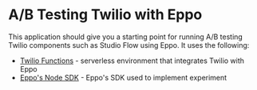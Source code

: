 # A/B Testing Twilio with Eppo

This application should give you a starting point for running A/B testing Twilio components such as Studio Flow using Eppo. It uses the following:

- [Twilio Functions](https://www.twilio.com/docs/serverless/functions-assets/functions) - serverless environment that integrates Twilio with Eppo
- [Eppo's Node SDK](https://docs.geteppo.com/feature-flags/sdks/node) - Eppo's SDK used to implement experiment






